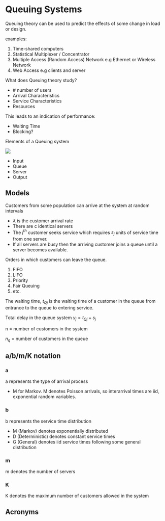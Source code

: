 # Queuing Systems

Queuing theory can be used to predict the effects of some change in load or design.

examples:

1. Time-shared computers
2. Statistical Multiplexer / Concentrator
3. Multiple Access (Random Access) Network e.g Ethernet or Wireless Network
4. Web Access e.g clients and server

What does Queuing theory study?

* \# number of users
* Arrival Characteristics
* Service Characteristics
* Resources

This leads to an indication of performance:

* Waiting Time
* Blocking?

Elements of a Queuing system

![](markdown-files/images/queue-elements.png)

* Input
* Queue
* Server
* Output

## Models

Customers from some population can arrive at the system at random intervals

* $\lambda$ is the customer arrival rate
* There are c identical servers
* The $j^{th}$ customer seeks service which requires $s_j$ units of service time from one server.
* If all servers are busy then the arriving customer joins a queue until a server becomes available.

Orders in which customers can leave the queue.
1. FIFO
2. LIFO
3. Priority
4. Fair Queuing
5. etc.

The waiting time, $t_{Qj}$ is the waiting time of a customer in the queue from entrance to the queue to entering service.

Total delay in the queue system $\gamma_j = t_{Qj} + s_j$

n = number of customers in the system

$n_q$ = number of customers in the queue

## a/b/m/K notation

### a

a represents the type of arrival process

* M for Markov. M denotes Poisson arrivals, so interarrival times are iid, exponential random variables.

### b

b represents the service time distribution

* M (Markov) denotes exponentially distributed
* D (Deterministic) denotes constant service times
* G (General) denotes iid service times following some general distribution

### m

m denotes the number of servers

### K

K denotes the maximum number of customers allowed in the system

## Acronyms
